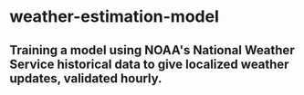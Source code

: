# weather-estimation-model

## Training a model using NOAA's National Weather Service historical data to give localized weather updates, validated hourly.
